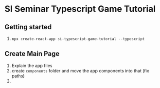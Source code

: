 # SI Seminar Typescript Game Tutorial

## Getting started

1. `npx create-react-app si-typescript-game-tutorial --typescript`

## Create Main Page

1. Explain the app files
1. create `components` folder and move the app components into that (fix paths)
2. 

